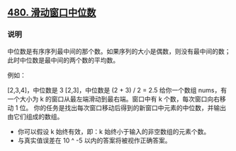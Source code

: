 ## [480. 滑动窗口中位数](https://leetcode-cn.com/problems/sliding-window-median/)

### 说明
中位数是有序序列最中间的那个数。如果序列的大小是偶数，则没有最中间的数；此时中位数是最中间的两个数的平均数。

例如：

[2,3,4]，中位数是 3
[2,3]，中位数是 (2 + 3) / 2 = 2.5
给你一个数组 nums，有一个大小为 k 的窗口从最左端滑动到最右端。窗口中有 k 个数，每次窗口向右移动 1 位。
你的任务是找出每次窗口移动后得到的新窗口中元素的中位数，并输出由它们组成的数组。

* 你可以假设 k 始终有效，即：k 始终小于输入的非空数组的元素个数。
* 与真实值误差在 10 ^ -5 以内的答案将被视作正确答案。